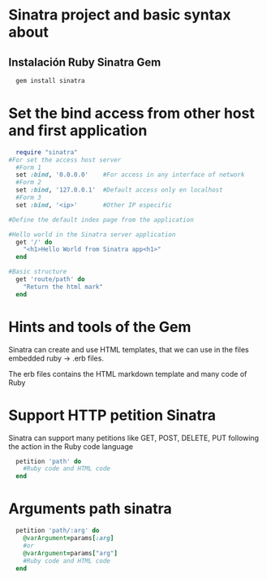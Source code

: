 # Sinatra project and basic syntax about #

## Instalación Ruby Sinatra Gem ##
```bash
  gem install sinatra
```

# Set the bind access from other host and first application #
```ruby
  require "sinatra"
#For set the access host server
  #Form 1
  set :bind, '0.0.0.0'    #For access in any interface of network
  #Form 2
  set :bind, '127.0.0.1'  #Default access only en localhost
  #Form 3
  set :bind, '<ip>'       #Other IP especific

#Define the default index page from the application

#Hello world in the Sinatra server application
  get '/' do
    "<h1>Hello World from Sinatra app<h1>"
  end

#Basic structure
  get 'route/path' do
    "Return the html mark"
  end

```
# Hints and tools of the Gem #
Sinatra can create and use HTML templates, that we can use in the files embedded ruby \-\> .erb files.

The erb files contains the HTML markdown template and many code of Ruby

# Support HTTP petition Sinatra #
Sinatra can support many petitions like GET, POST, DELETE, PUT following the action in the Ruby code language

```ruby
  petition 'path' do
    #Ruby code and HTML code
  end
```

# Arguments path sinatra #
```ruby
  petition 'path/:arg' do
    @varArgument=params[:arg]
    #or
    @varArgument=params["arg"]
    #Ruby code and HTML code
  end
```
